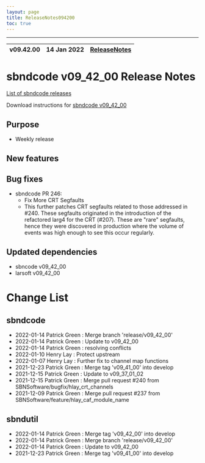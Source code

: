 ```yaml
---
layout: page
title: ReleaseNotes094200
toc: true
---
```


-----------------------------------------------------------------------------
| v09.42.00 | 14 Jan 2022 | [ReleaseNotes](ReleaseNotes094200.html) |
| --- | --- | --- |



sbndcode v09_42_00 Release Notes
=======================================================================================

[List of sbndcode releases](List_of_SBND_code_releases.html)

Download instructions for [sbndcode v09_42_00](http://scisoft.fnal.gov/scisoft/bundles/sbnd/v09_42_00/sbndcode-v09_42_00.html)

Purpose
---------------------------------------------------

* Weekly release

New features
---------------------------------------------------

Bug fixes
---------------------------------------------------

* sbndcode PR 246:
  * Fix More CRT Segfaults
  * This further patches CRT segfaults related to those addressed in #240. These segfaults originated in the introduction of the refactored larg4 for the CRT (#207). These are "rare" segfaults, hence they were discovered in production where the volume of events was high enough to see this occur regularly.

Updated dependencies
---------------------------------------------------

* sbncode v09_42_00
* larsoft v09_42_00

Change List
==========================================

sbndcode
---------------------------------------------------

* 2022-01-14  Patrick Green : Merge branch 'release/v09_42_00'
* 2022-01-14  Patrick Green : Update to v09_42_00
* 2022-01-14  Patrick Green : resolving conflicts
* 2022-01-10  Henry Lay : Protect upstream
* 2022-01-07  Henry Lay : Further fix to channel map functions
* 2021-12-23  Patrick Green : Merge tag 'v09_41_00' into develop
* 2021-12-15  Patrick Green : Update to v09_37_01_02
* 2021-12-15  Patrick Green : Merge pull request #240 from SBNSoftware/bugfix/hlay_crt_channels
* 2021-12-09  Patrick Green : Merge pull request #237 from SBNSoftware/feature/hlay_caf_module_name

sbndutil
---------------------------------------------------

* 2022-01-14  Patrick Green : Merge tag 'v09_42_00' into develop
* 2022-01-14  Patrick Green : Merge branch 'release/v09_42_00'
* 2022-01-14  Patrick Green : Update to v09_42_00
* 2021-12-23  Patrick Green : Merge tag 'v09_41_00' into develop
